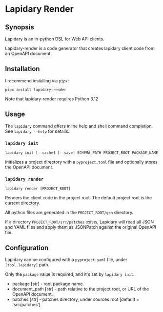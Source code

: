 # Lapidary Render
## Synopsis

Lapidary is an in-python DSL for Web API clients.

Lapidary-render is a code generator that creates lapidary client code from an OpenAPI document.

## Installation

I recommend installing via `pipx`:

`pipx install lapidary-render`

Note that lapidary-render requires Python 3.12

## Usage

The `lapidary` command offers inline help and shell command completion. See `lapidary --help` for details.

### `lapidary init`

`lapidary init [--cache] [--save] SCHEMA_PATH PROJECT_ROOT PACKAGE_NAME`

Initializes a project directory with a `pyproject.toml` file and optionally stores the OpenAPI document.

### `lapidary render`

`lapidary render [PROJECT_ROOT]`

Renders the client code in the project root. The default project root is the current directory.

All python files are generated in the `PROJECT_ROOT/gen` directory.

If a directory `PROJECT_ROOT/src/patches` exists, Lapidary will read all JSON and YAML files and apply them as JSONPatch
against the original OpenAPI file.

## Configuration

Lapidary can be configured with a `pyproject.yaml` file, under `[tool.lapidary]` path.

Only the `package` value is required, and it's set by `lapidary init`.

- package [str] - root package name.
- document_path [str] - path relative to the project root, or URL of the OpenAPI document.
- patches [str] - patches directory, under sources root [default = 'src/patches'].
